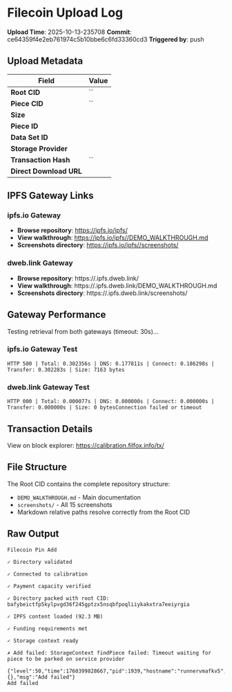 # Filecoin Upload Log

**Upload Time**: 2025-10-13-235708
**Commit**: ce64359f4e2eb761974c5b10bbe6c6fd33360cd3
**Triggered by**: push

## Upload Metadata

| Field | Value |
|-------|-------|
| **Root CID** | `` |
| **Piece CID** | `` |
| **Size** |  |
| **Piece ID** |  |
| **Data Set ID** |  |
| **Storage Provider** |  |
| **Transaction Hash** | `` |
| **Direct Download URL** |  |

## IPFS Gateway Links

### ipfs.io Gateway
- **Browse repository**: https://ipfs.io/ipfs/
- **View walkthrough**: https://ipfs.io/ipfs//DEMO_WALKTHROUGH.md
- **Screenshots directory**: https://ipfs.io/ipfs//screenshots/

### dweb.link Gateway
- **Browse repository**: https://.ipfs.dweb.link/
- **View walkthrough**: https://.ipfs.dweb.link/DEMO_WALKTHROUGH.md
- **Screenshots directory**: https://.ipfs.dweb.link/screenshots/

## Gateway Performance

Testing retrieval from both gateways (timeout: 30s)...

### ipfs.io Gateway Test
```
HTTP 500 | Total: 0.302356s | DNS: 0.177811s | Connect: 0.186298s | Transfer: 0.302283s | Size: 7163 bytes
```

### dweb.link Gateway Test
```
HTTP 000 | Total: 0.000077s | DNS: 0.000000s | Connect: 0.000000s | Transfer: 0.000000s | Size: 0 bytesConnection failed or timeout
```

## Transaction Details

View on block explorer: https://calibration.filfox.info/tx/

## File Structure

The Root CID contains the complete repository structure:
- `DEMO_WALKTHROUGH.md` - Main documentation
- `screenshots/` - All 15 screenshots
- Markdown relative paths resolve correctly from the Root CID

## Raw Output

```
Filecoin Pin Add

✓ Directory validated

✓ Connected to calibration

✓ Payment capacity verified

✓ Directory packed with root CID: bafybeictfp5kylpvgd36f245gptzx5nsqbfpoqliiykakxtra7eeiyrgia

✓ IPFS content loaded (92.3 MB)

✓ Funding requirements met

✓ Storage context ready

✗ Add failed: StorageContext findPiece failed: Timeout waiting for piece to be parked on service provider

{"level":50,"time":1760399828667,"pid":1939,"hostname":"runnervmafkv5","event":"add.failed","error":{},"msg":"Add failed"}
Add failed
```
